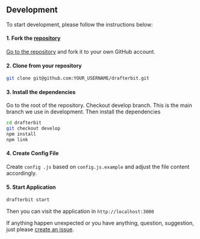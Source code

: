 ## Development

To start development, please follow the instructions below:

#### 1. Fork the [repository](https://github.com/drafterbit/drafterbit)

[Go to the repository](https://github.com/drafterbit/drafterbit) and fork it to your own GitHub account.

#### 2. Clone from your repository

```bash
git clone git@github.com:YOUR_USERNAME/drafterbit.git
```

#### 3. Install the dependencies

Go to the root of the repository. Checkout develop branch. This is the main branch we use in development.
Then install the dependencies

```bash
cd drafterbit
git checkout develop
npm install
npm link
```

#### 4. Create Config File

Create `config .js` based on `config.js.example` and adjust the file content accordingly.

#### 5. Start Application

```bash
drafterbit start
```

Then you can visit the application in ```http://localhost:3000```

If anything happen unexpected or you have anything, question, suggestion, just please [create an issue](https://github.com/drafterbit/drafterbit/issues/new).